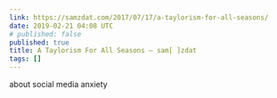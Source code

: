 ```yaml
---
link: https://samzdat.com/2017/07/17/a-taylorism-for-all-seasons/
date: 2019-02-21 04:08 UTC
# published: false
published: true
title: A Taylorism For All Seasons – sam[ ]zdat
tags: []
---
```


about social media anxiety
